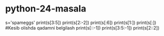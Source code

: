 # python-24-masala
s='spameggs'
print(s[3:5])
print(s[2:-2])
print(s[:6])
print(s[1:])
print(s[:])
#Kesib olishda qadamni belgilash
print(s[::-1])
print(s[3:5:-1])
print(s[2::2])
